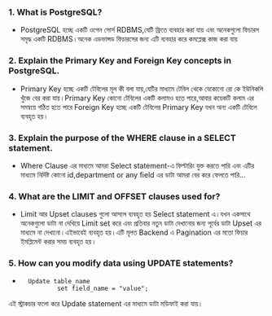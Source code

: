 ### 1. What is PostgreSQL?

* PostgreSQL হচ্ছে একটি ওপেন সোর্স RDBMS,যেটি ফ্রিতে ব্যবহার করা যায় এবং অনেকগুলো ফিচারস সমৃদ্ধ একটি RDBMS।অনেক এডভান্সড ফিচারসের জন্য এটি ব্যবহার করে কমপ্লেক্স কাজ করা যায়

### 2. Explain the Primary Key and Foreign Key concepts in PostgreSQL.

* Primary Key হচ্ছে একটি টেবিলের মূল কী বলা যায়,যেটির মাধ্যমে টেবিল থেকে যেকোনো রো কে ইউনিকলি খুঁজে বের করা যায়।Primary Key কোনো টেবিলের একটি কলামও হতে পারে,আবার কয়েকটি কলাম এর সমন্বয়ে গঠিত হতে পারে
Foreign Key হচ্ছে একটি টেবিলের Primary Key যখন অন্য একটি টেবিলে ব্যবহৃত হয়।

### 3. Explain the purpose of the WHERE clause in a SELECT statement.

* Where Clause এর মাধ্যমে আমরা Select statement-এ ফিল্টারিং যুক্ত করতে পারি এবং এটির মাধ্যমে নির্দিষ্ট কোনো id,department or any field এর ডাটা আমরা বের করে ফেলতে পারি...

### 4. What are the LIMIT and OFFSET clauses used for?

* Limit আর Upset clauses গুলো আসলে ব্যবহৃত হয় Select statement এ।যখন একসাথে অনেকগুলো ডাটা না দেখিয়ে Limit set করে এবং প্রতিবার নতুন ডাটা দেখানোর জন্য পূর্বের ডাটা Upset এর মাধ্যমে না দেখানো।এইভাবেই ব্যবহৃত হয়।এটি মূলত Backend এ Pagination এর মতো ফিচার ইমপ্লিমেন্ট করার সময় ব্যবহৃত হয়।

### 5. How can you modify data using UPDATE statements?

* 
        Update table_name
				set field_name = "value";

এই স্ট্রাকচার ফলো করে Update statement এর মাধ্যমে ডাটা মডিফাই করা যায়।